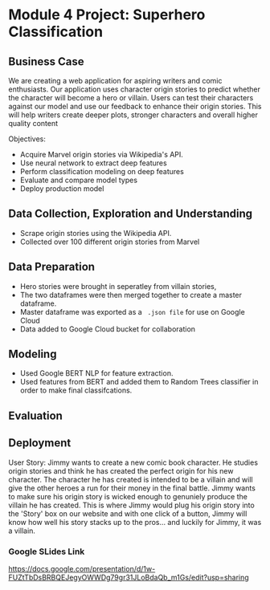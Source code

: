 # Module 4 Project: Superhero Classification

## Business Case
We are creating a web application for aspiring writers and comic enthusiasts. Our application uses character origin stories to predict whether the character will become a hero or villain. Users can test their characters against our model and use our feedback to enhance their origin stories. This will help writers create deeper plots, stronger characters and overall higher quality content

Objectives:
- Acquire Marvel origin stories via Wikipedia's API. 
- Use neural network to extract deep features
- Perform classification modeling on deep features
- Evaluate and compare model types
- Deploy production model




## Data Collection, Exploration and Understanding
- Scrape origin stories using the Wikipedia API. 
- Collected over 100 different origin stories from Marvel

## Data Preparation
- Hero stories were brought in seperatley from villain stories, 
- The two dataframes were then merged together to create a master dataframe.
- Master dataframe was exported as a ``` .json file``` for use on Google Cloud
- Data added to Google Cloud bucket for collaboration 

## Modeling
- Used Google BERT NLP for feature extraction. 
- Used features from BERT and added them to Random Trees classifier in order to make final classifcations. 

## Evaluation

## Deployment
User Story:
Jimmy wants to create a new comic book character. He studies origin stories and think he has created the perfect origin for his new character. The character he has created is intended to be a villain and will give the other heroes a run for their money in the final battle. Jimmy wants to make sure his origin story is wicked enough to genuniely produce the villain he has created. This is where Jimmy would plug his origin story into the 'Story' box on our website and with one click of a button, Jimmy will know how well his story stacks up to the pros... and luckily for Jimmy, it was a villain.

### Google SLides Link
https://docs.google.com/presentation/d/1w-FUZtTbDsBRBQEJegyOWWDg79gr31JLoBdaQb_m1Gs/edit?usp=sharing
